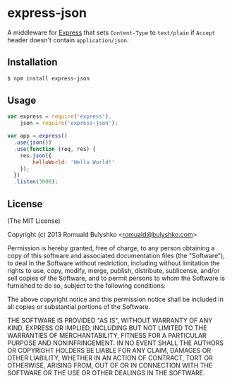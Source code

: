 # express-json

A middleware for [Express](https://github.com/visionmedia/express)
that sets `Content-Type` to `text/plain` if `Accept` header doesn't
contain `application/json`.

## Installation

```bash
$ npm install express-json
```

## Usage

```js
var express = require('express'),
    json = require('express-json');

var app = express()
  .use(json())
  .use(function (req, res) {
    res.json({
        helloWorld: 'Hello World!'
    });
  })
  .listen(3000);
```

## License

(The MIT License)

Copyright (c) 2013 Romuald Bulyshko &lt;romuald@bulyshko.com&gt;

Permission is hereby granted, free of charge, to any person
obtaining a copy of this software and associated documentation
files (the &quot;Software&quot;), to deal in the Software without
restriction, including without limitation the rights to use,
copy, modify, merge, publish, distribute, sublicense, and/or sell
copies of the Software, and to permit persons to whom the
Software is furnished to do so, subject to the following
conditions:

The above copyright notice and this permission notice shall be
included in all copies or substantial portions of the Software.

THE SOFTWARE IS PROVIDED &quot;AS IS&quot;, WITHOUT WARRANTY OF ANY KIND,
EXPRESS OR IMPLIED, INCLUDING BUT NOT LIMITED TO THE WARRANTIES
OF MERCHANTABILITY, FITNESS FOR A PARTICULAR PURPOSE AND
NONINFRINGEMENT. IN NO EVENT SHALL THE AUTHORS OR COPYRIGHT
HOLDERS BE LIABLE FOR ANY CLAIM, DAMAGES OR OTHER LIABILITY,
WHETHER IN AN ACTION OF CONTRACT, TORT OR OTHERWISE, ARISING
FROM, OUT OF OR IN CONNECTION WITH THE SOFTWARE OR THE USE OR
OTHER DEALINGS IN THE SOFTWARE.
